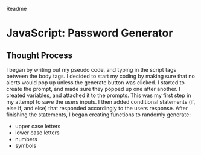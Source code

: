 Readme

# JavaScript: Password Generator

## Thought Process
I began by writing out my pseudo code, and typing in the script tags between the body tags. 
I decided to start my coding by making sure that no alerts would pop up unless the generate button was clicked.
I started to create the prompt, and made sure they popped up one after another.
I created variables, and attached it to the prompts. This was my first step in my attempt to save the users inputs.
I then added conditional statements (if, else if, and else) that responded accordingly to the users response.
After finishing the statements, I began creating functions to randomly generate:
- upper case letters
- lower case letters
- numbers
- symbols


